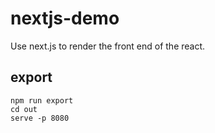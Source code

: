 # nextjs-demo
Use next.js to render the front end of the react.


## export
```
npm run export
cd out
serve -p 8080
```